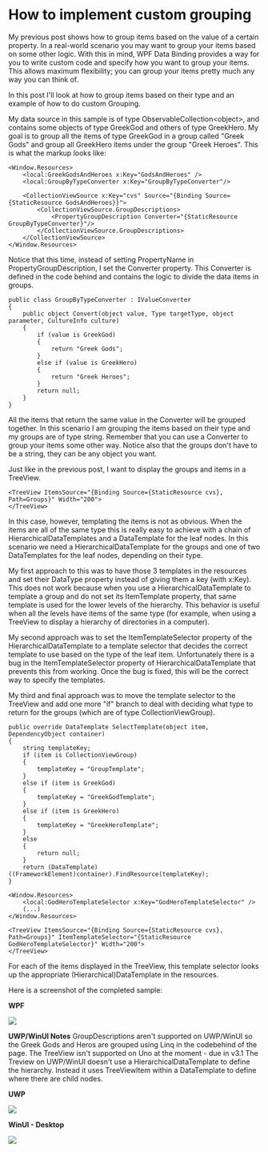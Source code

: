 # How to implement custom grouping

My previous post shows how to group items based on the value of a certain property. In a real-world scenario you may want to group your items based on some other logic. With this in mind, WPF Data Binding provides a way for you to write custom code and specify how you want to group your items. This allows maximum flexibility; you can group your items pretty much any way you can think of.

In this post I'll look at how to group items based on their type and an example of how to do custom Grouping. 

My data source in this sample is of type ObservableCollection&lt;object&gt;, and contains some objects of type GreekGod and others of type GreekHero. My goal is to group all the items of type GreekGod in a group called "Greek Gods" and group all GreekHero items under the group "Greek Heroes". This is what the markup looks like:

	<Window.Resources>
		<local:GreekGodsAndHeroes x:Key="GodsAndHeroes" />
		<local:GroupByTypeConverter x:Key="GroupByTypeConverter"/>
	
		<CollectionViewSource x:Key="cvs" Source="{Binding Source={StaticResource GodsAndHeroes}}">
			<CollectionViewSource.GroupDescriptions>
				<PropertyGroupDescription Converter="{StaticResource GroupByTypeConverter}"/>
			</CollectionViewSource.GroupDescriptions>
		</CollectionViewSource>
	</Window.Resources>

Notice that this time, instead of setting PropertyName in PropertyGroupDescription, I set the Converter property. This Converter is defined in the code behind and contains the logic to divide the data items in groups.

	public class GroupByTypeConverter : IValueConverter
	{
		public object Convert(object value, Type targetType, object parameter, CultureInfo culture)
		{
			if (value is GreekGod)
			{
				return "Greek Gods";
			}
			else if (value is GreekHero)
			{
				return "Greek Heroes";
			}
			return null;
		}
	}

All the items that return the same value in the Converter will be grouped together. In this scenario I am grouping the items based on their type and my groups are of type string. Remember that you can use a Converter to group your items some other way. Notice also that the groups don't have to be a string, they can be any object you want.

Just like in the previous post, I want to display the groups and items in a TreeView.

	<TreeView ItemsSource="{Binding Source={StaticResource cvs}, Path=Groups}" Width="200">
	</TreeView>

In this case, however, templating the items is not as obvious. When the items are all of the same type this is really easy to achieve with a chain of HierarchicalDataTemplates and a DataTemplate for the leaf nodes. In this scenario we need a HierarchicalDataTemplate for the groups and one of two DataTemplates for the leaf nodes, depending on their type. 

My first approach to this was to have those 3 templates in the resources and set their DataType property instead of giving them a key (with x:Key). This does not work because when you use a HierarchicalDataTemplate to template a group and do not set its ItemTemplate property, that same template is used for the lower levels of the hierarchy. This behavior is useful when all the levels have items of the same type (for example, when using a TreeView to display a hierarchy of directories in a computer).

My second approach was to set the ItemTemplateSelector property of the HierarchicalDataTemplate to a template selector that decides the correct template to use based on the type of the leaf item. Unfortunately there is a bug in the ItemTemplateSelector property of HierarchicalDataTemplate that prevents this from working. Once the bug is fixed, this will be the correct way to specify the templates.

My third and final approach was to move the template selector to the TreeView and add one more "if" branch to deal with deciding what type to return for the groups (which are of type CollectionViewGroup).

	public override DataTemplate SelectTemplate(object item, DependencyObject container)
	{
		string templateKey;
		if (item is CollectionViewGroup)
		{
			templateKey = "GroupTemplate";
		}
		else if (item is GreekGod)
		{
			templateKey = "GreekGodTemplate";
		}
		else if (item is GreekHero)
		{
			templateKey = "GreekHeroTemplate";
		}
		else
		{
			return null;
		}
		return (DataTemplate)((FrameworkElement)container).FindResource(templateKey);
	}
	
	<Window.Resources>
		<local:GodHeroTemplateSelector x:Key="GodHeroTemplateSelector" />
		(...)
	</Window.Resources>
	
	<TreeView ItemsSource="{Binding Source={StaticResource cvs}, Path=Groups}" ItemTemplateSelector="{StaticResource GodHeroTemplateSelector}" Width="200">
	</TreeView>

For each of the items displayed in the TreeView, this template selector looks up the appropriate (Hierarchical)DataTemplate in the resources.

Here is a screenshot of the completed sample:

**WPF**

![](Images/16GroupByType.png)

**UWP/WinUI Notes**
GroupDescriptions aren't supported on UWP/WinUI so the Greek Gods and Heros are grouped using Linq in the codebehind of the page. 
The TreeView isn't supported on Uno at the moment - due in v3.1
The Treview on UWP/WinUI doesn't use a HierarchicalDataTemplate to define the hierarchy. Instead it uses TreeViewItem within a DataTemplate to define where there are child nodes.

**UWP**

![](Images/16GroupByType-uwp.png)


**WinUI - Desktop**

![](Images/16GroupByType-desktop.png)
